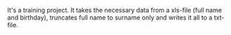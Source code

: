 It's a training project. It takes the necessary data from a xls-file (full name and birthday), truncates full name to surname only and writes it all to a txt-file.